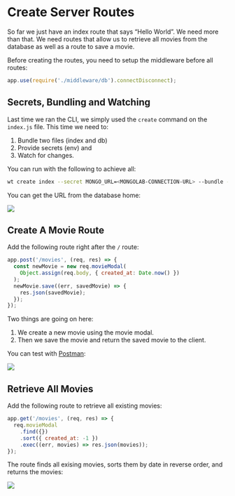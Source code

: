 # Create Server Routes

So far we just have an index route that says “Hello World”. We need more than that. We need routes that allow us to retrieve all movies from the database as well as a route to save a movie.

Before creating the routes, you need to setup the middleware before all routes:

```js
app.use(require('./middleware/db').connectDisconnect);
```

## Secrets, Bundling and Watching

Last time we ran the CLI, we simply used the `create` command on the `index.js` file. This time we need to:


1. Bundle two files (index and db)
2. Provide secrets (env) and
3. Watch for changes.

You can run with the following to achieve all:

```bash
wt create index --secret MONGO_URL=<MONGOLAB-CONNECTION-URL> --bundle --watch
```

You can get the URL from the database home:


![](https://d2mxuefqeaa7sj.cloudfront.net/s_C4E0BB4A3CA481FA22D9AA6239D953F2B1D94D00408DB28F7AB567E3C6C4DB1A_1521568483599_Screen+Shot+2018-03-20+at+6.53.29+PM.png)

## Create A Movie Route

Add the following route right after the `/` route:

```js
app.post('/movies', (req, res) => {
  const newMovie = new req.movieModal(
    Object.assign(req.body, { created_at: Date.now() })
  );
  newMovie.save((err, savedMovie) => {
    res.json(savedMovie);
  });
});
```

Two things are going on here:

1. We create a new movie using the movie modal.
2. Then we save the movie and return the saved movie to the client.

You can test with [Postman](https://www.getpostman.com):


![](https://d2mxuefqeaa7sj.cloudfront.net/s_C4E0BB4A3CA481FA22D9AA6239D953F2B1D94D00408DB28F7AB567E3C6C4DB1A_1521567767849_Screen+Shot+2018-03-20+at+6.42.29+PM.png)

## Retrieve All Movies

Add the following route to retrieve all existing movies:

```js
app.get('/movies', (req, res) => {
  req.movieModal
    .find({})
    .sort({ created_at: -1 })
    .exec((err, movies) => res.json(movies));
});
```

The route finds all exising movies, sorts them by date in reverse order, and returns the movies:

![](https://d2mxuefqeaa7sj.cloudfront.net/s_C4E0BB4A3CA481FA22D9AA6239D953F2B1D94D00408DB28F7AB567E3C6C4DB1A_1521568015585_Screen+Shot+2018-03-20+at+6.46.48+PM.png)